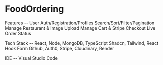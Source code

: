 # FoodOrdering

Features --
  User Auth/Registration/Profiles
  Search/Sort/Filter/Pagination
  Manage Restaurant & Image Upload
  Manage Cart & Stripe Checkout
  Live Order Status

Tech Stack --
  React, Node, MongoDB, TypeScript
  Shadcn, Tailwind, React Hook Form
  Github, Auth0, Stripe, Cloudinary, Render

IDE --
  Visual Studio Code
